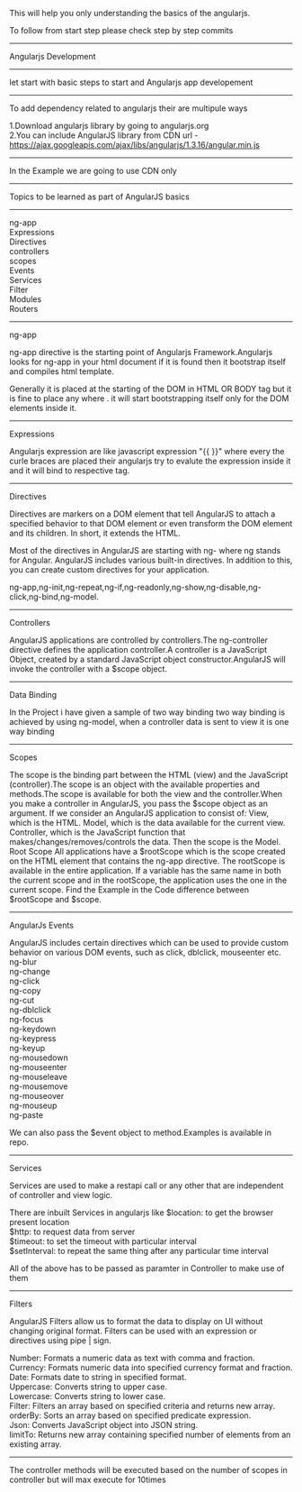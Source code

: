 This will help you only understanding the basics of the angularjs.

To follow from start step please check step by step commits 

********************
Angularjs Development
****************
let start with basic steps to start and Angularjs app developement

**************

To add dependency related to angularjs their are multipule ways

1.Download angularjs library by going to angularjs.org <br>
2.You can include AngularJS library from CDN url - https://ajax.googleapis.com/ajax/libs/angularjs/1.3.16/angular.min.js

**************
In the Example we are going to use CDN only 
*****************
Topics to be learned as part of AngularJS basics
***********
ng-app <br>
Expressions <br>
Directives <br>
controllers <br>
scopes <br>
Events <br>
Services <br>
Filter <br>
Modules <br>
Routers 

**********************
ng-app

ng-app directive is the starting point of Angularjs Framework.Angularjs looks for ng-app in your html document if it is found then it bootstrap itself and compiles html template.

Generally it is placed at the starting of the DOM in HTML OR BODY tag but it is fine to place any where . it will start bootstrapping itself only for the DOM elements inside it.

*********************
Expressions

Angularjs expression are like javascript expression "{{ }}" where every the curle braces are placed their angularjs try to evalute the expression inside it and it will bind to respective tag. 

***********************
Directives

Directives are markers on a DOM element that tell AngularJS to attach a specified behavior to that DOM element or even transform the DOM element and its children. In short, it extends the HTML.

Most of the directives in AngularJS are starting with ng- where ng stands for Angular. AngularJS includes various built-in directives. In addition to this, you can create custom directives for your application.

ng-app,ng-init,ng-repeat,ng-if,ng-readonly,ng-show,ng-disable,ng-click,ng-bind,ng-model.

********************
Controllers

AngularJS applications are controlled by controllers.The ng-controller directive defines the application controller.A controller is a JavaScript Object, created by a standard JavaScript object constructor.AngularJS will invoke the controller with a $scope object.

*******************
Data Binding

In the Project i have given a sample of two way binding 
two way binding is achieved by using ng-model,
when a controller data is sent to view it is one way binding

****************************
Scopes

The scope is the binding part between the HTML (view) and the JavaScript (controller).The scope is an object with the available properties and methods.The scope is available for both the view and the controller.When you make a controller in AngularJS, you pass the $scope object as an argument.
If we consider an AngularJS application to consist of:
View, which is the HTML.
Model, which is the data available for the current view.
Controller, which is the JavaScript function that makes/changes/removes/controls the data.
Then the scope is the Model.
Root Scope
All applications have a $rootScope which is the scope created on the HTML element that contains the ng-app directive.
The rootScope is available in the entire application.
If a variable has the same name in both the current scope and in the rootScope, the application uses the one in the current scope.
Find the Example in the Code difference between $rootScope and $scope.

*******************************
AngularJs Events

AngularJS includes certain directives which can be used to provide custom behavior on various DOM events, such as click, dblclick, mouseenter etc.
ng-blur <br>
ng-change <br>
ng-click <br>
ng-copy <br>
ng-cut <br>
ng-dblclick <br>
ng-focus <br>
ng-keydown <br>
ng-keypress <br>
ng-keyup <br>
ng-mousedown <br>
ng-mouseenter <br>
ng-mouseleave <br>
ng-mousemove <br>
ng-mouseover <br>
ng-mouseup <br>
ng-paste <br>

We can also pass the $event object to method.Examples is available in repo. 
*******************
Services

Services are used to make a restapi call or any other that are independent of controller and view logic.

There are inbuilt Services in angularjs like
$location: to get the browser present location <br> 
$http: to request data from server <br>
$timeout: to set the timeout with particular interval <br>
$setInterval: to repeat the same thing after any particular time interval <br>

All of the above has to be passed as paramter in Controller to make use of them

*********************
Filters

AngularJS Filters allow us to format the data to display on UI without changing original format.
Filters can be used with an expression or directives using pipe | sign.

Number:	Formats a numeric data as text with comma and fraction. <br>
Currency:	Formats numeric data into specified currency format and fraction. <br>
Date:	Formats date to string in specified format.<br>
Uppercase:	Converts string to upper case.<br>
Lowercase:	Converts string to lower case.<br>
Filter:	Filters an array based on specified criteria and returns new array.<br>
orderBy:	Sorts an array based on specified predicate expression.<br>
Json:	Converts JavaScript object into JSON string.<br>
limitTo:	Returns new array containing specified number of elements from an existing array.<br>

*******************

The controller methods will be executed based on the number of scopes in controller but will max execute for 10times


